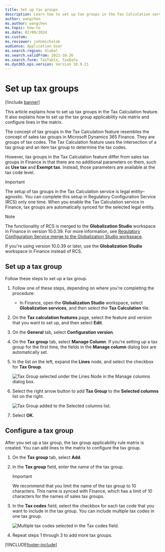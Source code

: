 ```yaml
---
title: Set up tax groups
description: Learn how to set up tax groups in the Tax Calculation service, including step-by-step processes for setting up tax groups and configuring a tax group.
author: wangchen
ms.author: wangchen
ms.topic: how-to 
ms.date: 02/09/2024 
ms.custom:
ms.reviewer: johnmichalak 
audience: Application User
ms.search.region: Global
ms.search.validFrom: 2021-10-26
ms.search.form: TaxTable, TaxData   
ms.dyn365.ops.version: Version 10.0.21 
---
```


# Set up tax groups

[!include [banner](../../includes/banner.md)]

This article explains how to set up tax groups in the Tax Calculation feature. It also explains how to set up the tax group applicability rule matrix and configure lines in the matrix.

The concept of tax groups in the Tax Calculation feature resembles the concept of sales tax groups in Microsoft Dynamics 365 Finance. They are groups of tax codes. The Tax Calculation feature uses the intersection of a tax group and an item tax group to determine the tax codes.

However, tax groups in the Tax Calculation feature differ from sales tax groups in Finance in that there are no additional parameters on them, such as **Use tax** and **Exempt tax**. Instead, those parameters are available at the tax code level.

> [!IMPORTANT]
> The setup of tax groups in the Tax Calculation service is legal entity–agnostic. You can complete this setup in Regulatory Configuration Service (RCS) only one time. When you enable the Tax Calculation service in Finance, tax groups are automatically synced for the selected legal entity.

> [!NOTE]
> The functionality of RCS is merged to the **Globalization Studio** workspace in Finance in version 10.0.39. For more information, see [Regulatory Configuration Service merge to the Globalization Studio workspace](workspace/merge-rcs-to-gsw.md).
>
> If you're using version 10.0.39 or later, use the **Globalization Studio** workspace in Finance instead of RCS.

## Set up a tax group

Follow these steps to set up a tax group.

1. Follow one of these steps, depending on where you're completing the procedure:

    - In Finance, open the **Globalization Studio** workspace, select **Globalization services**, and then select the **Tax Calculation** tile.

2. On the **Tax calculation features** page, select the feature and version that you want to set up, and then select **Edit**.
3. On the **General** tab, select **Configuration version**.
4. On the **Tax group** tab, select **Manage Column**. If you're setting up a tax group for the first time, the fields in the **Manage column** dialog box are automatically set.
5. In the list on the left, expand the **Lines** node, and select the checkbox for **Tax Group**.

    ![Tax Group selected under the Lines Node in the Manage columns dialog box.](../media/select-tax-group.png)

6. Select the right arrow button to add **Tax Group** to the **Selected columns** list on the right.

    ![Tax Group added to the Selected columns list.](../media/add-tax-group.png)

7. Select **OK**.

## Configure a tax group

After you set up a tax group, the tax group applicability rule matrix is created. You can add lines to the matrix to configure the tax group.

1. On the **Tax group** tab, select **Add**.
2. In the **Tax group** field, enter the name of the tax group.

    > [!IMPORTANT]
    > We recommend that you limit the name of the tax group to 10 characters. This name is synced with Finance, which has a limit of 10 characters for the names of sales tax groups.

3. In the **Tax codes** field, select the checkbox for each tax code that you want to include in the tax group. You can include multiple tax codes in one tax group.

    ![Multiple tax codes selected in the Tax codes field.](../media/multiple-tax-codes-selection.png)

4. Repeat steps 1 through 3 to add more tax groups.

[!INCLUDE[footer-include](../../../includes/footer-banner.md)]
